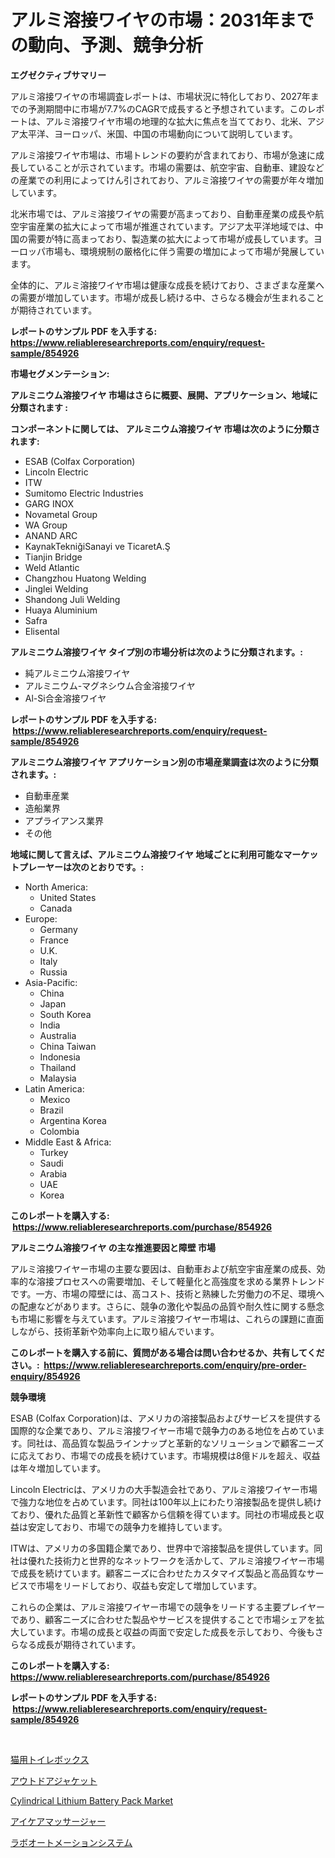 <p><h1>アルミ溶接ワイヤの市場：2031年までの動向、予測、競争分析</h1></p><p><strong>エグゼクティブサマリー</strong></p>
<p><p>アルミ溶接ワイヤの市場調査レポートは、市場状況に特化しており、2027年までの予測期間中に市場が7.7%のCAGRで成長すると予想されています。このレポートは、アルミ溶接ワイヤ市場の地理的な拡大に焦点を当てており、北米、アジア太平洋、ヨーロッパ、米国、中国の市場動向について説明しています。</p><p>アルミ溶接ワイヤ市場は、市場トレンドの要約が含まれており、市場が急速に成長していることが示されています。市場の需要は、航空宇宙、自動車、建設などの産業での利用によってけん引されており、アルミ溶接ワイヤの需要が年々増加しています。</p><p>北米市場では、アルミ溶接ワイヤの需要が高まっており、自動車産業の成長や航空宇宙産業の拡大によって市場が推進されています。アジア太平洋地域では、中国の需要が特に高まっており、製造業の拡大によって市場が成長しています。ヨーロッパ市場も、環境規制の厳格化に伴う需要の増加によって市場が発展しています。</p><p>全体的に、アルミ溶接ワイヤ市場は健康な成長を続けており、さまざまな産業への需要が増加しています。市場が成長し続ける中、さらなる機会が生まれることが期待されています。</p></p>
<p><strong>レポートのサンプル PDF を入手する: <a href="https://www.reliableresearchreports.com/enquiry/request-sample/854926">https://www.reliableresearchreports.com/enquiry/request-sample/854926</a></strong></p>
<p><strong>市場セグメンテーション:</strong></p>
<p><strong> アルミニウム溶接ワイヤ 市場はさらに概要、展開、アプリケーション、地域に分類されます :</strong></p>
<p><strong>コンポーネントに関しては、 アルミニウム溶接ワイヤ 市場は次のように分類されます: &nbsp;</strong></p>
<p><ul><li>ESAB (Colfax Corporation)</li><li>Lincoln Electric</li><li>ITW</li><li>Sumitomo Electric Industries</li><li>GARG INOX</li><li>Novametal Group</li><li>WA Group</li><li>ANAND ARC</li><li>KaynakTekniğiSanayi ve TicaretA.Ş</li><li>Tianjin Bridge</li><li>Weld Atlantic</li><li>Changzhou Huatong Welding</li><li>Jinglei Welding</li><li>Shandong Juli Welding</li><li>Huaya Aluminium</li><li>Safra</li><li>Elisental</li></ul></p>
<p><strong> アルミニウム溶接ワイヤ タイプ別の市場分析は次のように分類されます。:</strong></p>
<p><ul><li>純アルミニウム溶接ワイヤ</li><li>アルミニウム-マグネシウム合金溶接ワイヤ</li><li>Al-Si合金溶接ワイヤ</li></ul></p>
<p><strong>レポートのサンプル PDF を入手する: &nbsp;<a href="https://www.reliableresearchreports.com/enquiry/request-sample/854926">https://www.reliableresearchreports.com/enquiry/request-sample/854926</a></strong></p>
<p><strong> アルミニウム溶接ワイヤ アプリケーション別の市場産業調査は次のように分類されます。:</strong></p>
<p><ul><li>自動車産業</li><li>造船業界</li><li>アプライアンス業界</li><li>その他</li></ul></p>
<p><strong>地域に関して言えば、アルミニウム溶接ワイヤ 地域ごとに利用可能なマーケットプレーヤーは次のとおりです。:</strong></p>
<p><ul>
    <li>
        North America:
        <ul>
            <li>United States</li>
            <li>Canada</li>
        </ul>
    </li>
    <li>
        Europe:
        <ul>
            <li>Germany</li>
            <li>France</li>
            <li>U.K.</li>
            <li>Italy</li>
            <li>Russia</li>
        </ul>
    </li>
    <li>
        Asia-Pacific:
        <ul>
            <li>China</li>
            <li>Japan</li>
            <li>South Korea</li>
            <li>India</li>
            <li>Australia</li>
            <li>China Taiwan</li>
            <li>Indonesia</li>
            <li>Thailand</li>
            <li>Malaysia</li>
        </ul>
    </li>
    <li>
        Latin America:
        <ul>
            <li>Mexico</li>
            <li>Brazil</li>
            <li>Argentina Korea</li>
            <li>Colombia</li>
        </ul>
    </li>
    <li>
        Middle East & Africa:
        <ul>
            <li>Turkey</li>
            <li>Saudi</li>
            <li>Arabia</li>
            <li>UAE</li>
            <li>Korea</li>
        </ul>
    </li>
    </ul></p>
<p><strong>このレポートを購入する: &nbsp;<a href="https://www.reliableresearchreports.com/purchase/854926">https://www.reliableresearchreports.com/purchase/854926</a></strong></p>
<p><strong>アルミニウム溶接ワイヤ の主な推進要因と障壁 市場</strong></p>
<p><p>アルミ溶接ワイヤー市場の主要な要因は、自動車および航空宇宙産業の成長、効率的な溶接プロセスへの需要増加、そして軽量化と高強度を求める業界トレンドです。一方、市場の障壁には、高コスト、技術と熟練した労働力の不足、環境への配慮などがあります。さらに、競争の激化や製品の品質や耐久性に関する懸念も市場に影響を与えています。アルミ溶接ワイヤー市場は、これらの課題に直面しながら、技術革新や効率向上に取り組んでいます。</p></p>
<p><strong>このレポートを購入する前に、質問がある場合は問い合わせるか、共有してください。:&nbsp; <a href="https://www.reliableresearchreports.com/enquiry/pre-order-enquiry/854926">https://www.reliableresearchreports.com/enquiry/pre-order-enquiry/854926</a></strong></p>
<p><strong>競争環境</strong></p>
<p><p>ESAB (Colfax Corporation)は、アメリカの溶接製品およびサービスを提供する国際的な企業であり、アルミ溶接ワイヤー市場で競争力のある地位を占めています。同社は、高品質な製品ラインナップと革新的なソリューションで顧客ニーズに応えており、市場での成長を続けています。市場規模は8億ドルを超え、収益は年々増加しています。</p><p>Lincoln Electricは、アメリカの大手製造会社であり、アルミ溶接ワイヤー市場で強力な地位を占めています。同社は100年以上にわたり溶接製品を提供し続けており、優れた品質と革新性で顧客から信頼を得ています。同社の市場成長と収益は安定しており、市場での競争力を維持しています。</p><p>ITWは、アメリカの多国籍企業であり、世界中で溶接製品を提供しています。同社は優れた技術力と世界的なネットワークを活かして、アルミ溶接ワイヤー市場で成長を続けています。顧客ニーズに合わせたカスタマイズ製品と高品質なサービスで市場をリードしており、収益も安定して増加しています。</p><p>これらの企業は、アルミ溶接ワイヤー市場での競争をリードする主要プレイヤーであり、顧客ニーズに合わせた製品やサービスを提供することで市場シェアを拡大しています。市場の成長と収益の両面で安定した成長を示しており、今後もさらなる成長が期待されています。</p></p>
<p><strong>このレポートを購入する: &nbsp; <a href="https://www.reliableresearchreports.com/purchase/854926">https://www.reliableresearchreports.com/purchase/854926</a></strong></p>
<p><strong>レポートのサンプル PDF を入手する: &nbsp;<a href="https://www.reliableresearchreports.com/enquiry/request-sample/854926">https://www.reliableresearchreports.com/enquiry/request-sample/854926</a></strong><strong></strong></p>
<p>&nbsp;</p>
<p><p><a href="https://github.com/vlcostes/Market-Research-Report-List-1/blob/main/794829116828.md">猫用トイレボックス</a></p><p><a href="https://github.com/EstaSprer20231/Market-Research-Report-List-1/blob/main/584346316829.md">アウトドアジャケット</a></p><p><a href="https://github.com/eeaveuhhh/Market-Research-Report-List-2/blob/main/cylindrical-lithium-battery-pack-market.md">Cylindrical Lithium Battery Pack Market</a></p><p><a href="https://medium.com/@kaiyohnson76845/%E3%82%A2%E3%82%A4%E3%82%B1%E3%82%A2%E3%83%9E%E3%83%83%E3%82%B5%E3%83%BC%E3%82%B8%E3%83%A3%E3%83%BC%E5%B8%82%E5%A0%B4%E3%81%AE%E3%82%B5%E3%82%A4%E3%82%BA-%E5%B8%82%E5%A0%B4%E3%81%AE%E8%A6%8B%E9%80%9A%E3%81%97%E3%81%A8%E5%B8%82%E5%A0%B4%E4%BA%88%E6%B8%AC-2024%E5%B9%B4%E3%81%8B%E3%82%892031%E5%B9%B4-6226a7df8d0a">アイケアマッサージャー</a></p><p><a href="https://medium.com/@edwards13jessica/%E7%A0%94%E7%A9%B6%E6%89%80%E3%81%AE%E8%87%AA%E5%8B%95%E5%8C%96%E3%82%B7%E3%82%B9%E3%83%86%E3%83%A0%E5%B8%82%E5%A0%B4%E8%A6%8F%E6%A8%A1%E3%81%AF-%E3%82%B0%E3%83%AD%E3%83%BC%E3%83%90%E3%83%AB%E7%94%A3%E6%A5%AD%E3%81%AB%E3%81%8A%E3%81%91%E3%82%8B%E6%9C%80%E9%81%A9%E3%81%AA%E3%83%9E%E3%83%BC%E3%82%B1%E3%83%86%E3%82%A3%E3%83%B3%E3%82%B0%E3%83%81%E3%83%A3%E3%83%8D%E3%83%AB%E3%82%92%E6%98%8E%E3%82%89%E3%81%8B%E3%81%AB%E3%81%97%E3%81%BE%E3%81%99-d12e723be7ba">ラボオートメーションシステム</a></p></p>